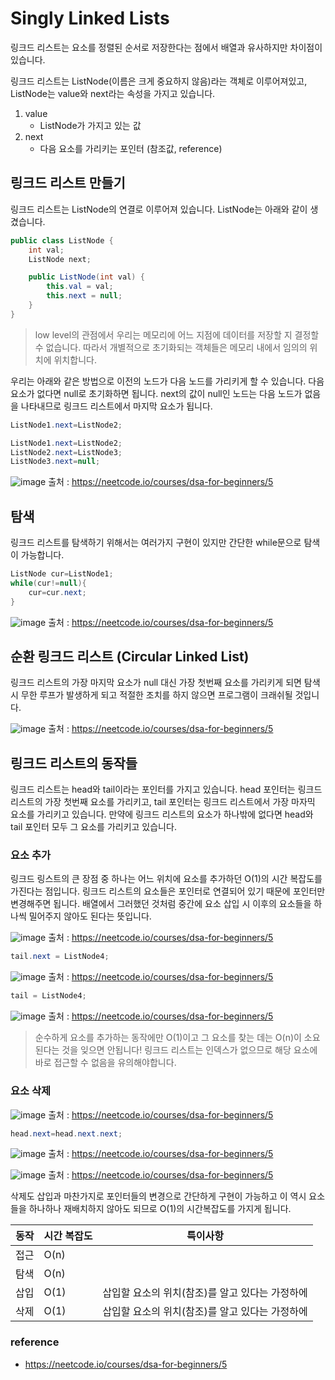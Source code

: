 # Singly Linked Lists

링크드 리스트는 요소를 정렬된 순서로 저장한다는 점에서 배열과 유사하지만 차이점이 있습니다.

링크드 리스트는 ListNode(이름은 크게 중요하지 않음)라는 객체로 이루어져있고, ListNode는 value와 next라는 속성을 가지고 있습니다.

1. value
    - ListNode가 가지고 있는 값
2. next
    - 다음 요소를 가리키는 포인터 (참조값, reference)

## 링크드 리스트 만들기

링크드 리스트는 ListNode의 연결로 이루어져 있습니다. ListNode는 아래와 같이 생겼습니다.

```java
public class ListNode {
    int val;
    ListNode next;

    public ListNode(int val) {
        this.val = val;
        this.next = null;
    }
}
```

> low level의 관점에서 우리는 메모리에 어느 지점에 데이터를 저장할 지 결정할 수 없습니다. 따라서 개별적으로 초기화되는 객체들은 메모리 내에서 임의의 위치에 위치합니다.

우리는 아래와 같은 방법으로 이전의 노드가 다음 노드를 가리키게 할 수 있습니다. 다음 요소가 없다면 null로 초기화하면 됩니다.
next의 값이 null인 노드는 다음 노드가 없음을 나타내므로 링크드 리스트에서 마지막 요소가 됩니다.

```java
ListNode1.next=ListNode2;
```

```java
ListNode1.next=ListNode2;
ListNode2.next=ListNode3;
ListNode3.next=null;
```

![image](https://github.com/hwibaski/java-problem-solving/assets/85930725/dfc3059c-a18a-4f67-9995-80931a48773b)
출처 : https://neetcode.io/courses/dsa-for-beginners/5


## 탐색

링크드 리스트를 탐색하기 위해서는 여러가지 구현이 있지만 간단한 while문으로 탐색이 가능합니다.

```java
ListNode cur=ListNode1;
while(cur!=null){
    cur=cur.next;
}
```

![image](https://github.com/hwibaski/java-problem-solving/assets/85930725/28d48cb2-17f0-4251-b6f7-01a2a5622ab3)
출처 : https://neetcode.io/courses/dsa-for-beginners/5


## 순환 링크드 리스트 (Circular Linked List)

링크드 리스트의 가장 마지막 요소가 null 대신 가장 첫번째 요소를 가리키게 되면 탐색 시 무한 루프가 발생하게 되고 적절한 조치를 하지 않으면 프로그램이 크래쉬될 것입니다.

![image](https://github.com/hwibaski/java-problem-solving/assets/85930725/33322ca5-02d3-48cb-9105-280adc2a49d3)
출처 : https://neetcode.io/courses/dsa-for-beginners/5

## 링크드 리스트의 동작들

링크드 리스트는 head와 tail이라는 포인터를 가지고 있습니다. head 포인터는 링크드 리스트의 가장 첫번째 요소를 가리키고, tail 포인터는 링크드 리스트에서 가장 마자믹 요소를 가리키고 있습니다.
만약에 링크드 리스트의 요소가 하나밖에 없다면 head와 tail 포인터 모두 그 요소를 가리키고 있습니다.

### 요소 추가

링크드 링스트의 큰 장점 중 하나는 어느 위치에 요소를 추가하던 O(1)의 시간 복잡도를 가진다는 점입니다. 링크드 리스트의 요소들은 포인터로 연결되어 있기 때문에 포인터만 변경해주면 됩니다.
배열에서 그러했던 것처럼 중간에 요소 삽입 시 이후의 요소들을 하나씩 밀어주지 않아도 된다는 뜻입니다.

![image](https://github.com/hwibaski/java-problem-solving/assets/85930725/9d05f484-f3ba-47ff-88e6-3e1db66a84c0)
출처 : https://neetcode.io/courses/dsa-for-beginners/5
```java
tail.next = ListNode4;
```
![image](https://github.com/hwibaski/java-problem-solving/assets/85930725/b33c8dba-54a6-4b2a-94ce-f61bd00a3883)
출처 : https://neetcode.io/courses/dsa-for-beginners/5

```java
tail = ListNode4;
```
![image](https://github.com/hwibaski/java-problem-solving/assets/85930725/4e117f68-fc22-40c1-a2fe-8e2fb2f076da)
출처 : https://neetcode.io/courses/dsa-for-beginners/5


> 순수하게 요소를 추가하는 동작에만 O(1)이고 그 요소를 찾는 데는 O(n)이 소요된다는 것을 잊으면 안됩니다! 링크드 리스트는 인덱스가 없으므로 해당 요소에 바로 접근할 수 없음을 유의해야합니다.

### 요소 삭제
![image](https://github.com/hwibaski/java-problem-solving/assets/85930725/419605ea-4654-4eff-b7a7-26b5b09f6928)
출처 : https://neetcode.io/courses/dsa-for-beginners/5


```java
head.next=head.next.next;
```
![image](https://github.com/hwibaski/java-problem-solving/assets/85930725/ee822b74-6db2-45a3-a48d-bbca41a0082c)
출처 : https://neetcode.io/courses/dsa-for-beginners/5

![image](https://github.com/hwibaski/java-problem-solving/assets/85930725/81a13c02-99cc-4994-9912-14e88a773d8f)
출처 : https://neetcode.io/courses/dsa-for-beginners/5



삭제도 삽입과 마찬가지로 포인터들의 변경으로 간단하게 구현이 가능하고 이 역시 요소들을 하나하나 재배치하지 않아도 되므로 O(1)의 시간복잡도를 가지게 됩니다.

| 동작 | 시간 복잡도 | 특이사항                        |
|----|--------|-----------------------------|
| 접근 | O(n)   |                             |
| 탐색 | O(n)   |                             |
| 삽입 | O(1)   | 삽입할 요소의 위치(참조)를 알고 있다는 가정하에 |
| 삭제 | O(1)   | 삽입할 요소의 위치(참조)를 알고 있다는 가정하에 |

### reference

- https://neetcode.io/courses/dsa-for-beginners/5
